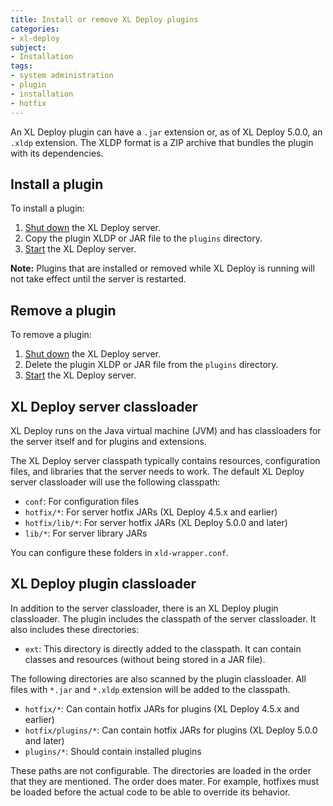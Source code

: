 ```yaml
---
title: Install or remove XL Deploy plugins
categories:
- xl-deploy
subject:
- Installation
tags:
- system administration
- plugin
- installation
- hotfix
---
```


An XL Deploy plugin can have a `.jar` extension or, as of XL Deploy 5.0.0, an `.xldp` extension. The XLDP format is a ZIP archive that bundles the plugin with its dependencies.

## Install a plugin

To install a plugin:

1. [Shut down](/xl-deploy/how-to/shut-down-xl-deploy.html) the XL Deploy server.
2. Copy the plugin XLDP or JAR file to the `plugins` directory.
3. [Start](/xl-deploy/how-to/start-xl-deploy.html) the XL Deploy server.

**Note:** Plugins that are installed or removed while XL Deploy is running will not take effect until the server is restarted.

## Remove a plugin

To remove a plugin:

1. [Shut down](/xl-deploy/how-to/shut-down-xl-deploy.html) the XL Deploy server.
2. Delete the plugin XLDP or JAR file from the `plugins` directory.
3. [Start](/xl-deploy/how-to/start-xl-deploy.html) the XL Deploy server.

## XL Deploy server classloader

XL Deploy runs on the Java virtual machine (JVM) and has classloaders for the server itself and for plugins and extensions.

The XL Deploy server classpath typically contains resources, configuration files, and libraries that the server needs to work. The default XL Deploy server classloader will use the following classpath:

* `conf`: For configuration files
* `hotfix/*`: For server hotfix JARs (XL Deploy 4.5.x and earlier)
* `hotfix/lib/*`: For server hotfix JARs (XL Deploy 5.0.0 and later)
* `lib/*`: For server library JARs

You can configure these folders in `xld-wrapper.conf`.

## XL Deploy plugin classloader

In addition to the server classloader, there is an XL Deploy plugin classloader. The plugin includes the classpath of the server classloader. It also includes these directories:

* `ext`: This directory is directly added to the classpath. It can contain classes and resources (without being stored in a JAR file).

The following directories are also scanned by the plugin classloader. All files with `*.jar` and `*.xldp` extension will be added to the classpath.

* `hotfix/*`: Can contain hotfix JARs for plugins (XL Deploy 4.5.x and earlier)
* `hotfix/plugins/*`: Can contain hotfix JARs for plugins (XL Deploy 5.0.0 and later)
* `plugins/*`: Should contain installed plugins

These paths are not configurable. The directories are loaded in the order that they are mentioned. The order does mater. For example, hotfixes must be loaded before the actual code to be able to override its behavior.
